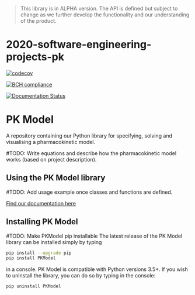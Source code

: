 > This library is in ALPHA version. The API is defined but subject to change as we further develop the functionality and our understanding of the product.

# 2020-software-engineering-projects-pk

[![codecov](https://codecov.io/gh/smf541/PK-Group5/branch/master/graph/badge.svg)](https://codecov.io/gh/smf541/PK-Group5)

[![BCH compliance](https://bettercodehub.com/edge/badge/smf541/PK-Group5?branch=master)](https://bettercodehub.com/)

[![Documentation Status](https://readthedocs.org/projects/pk-model/badge/?version=latest)](https://pk-model.readthedocs.io/en/latest/?badge=latest)


# PK Model

A repository containing our Python library for specifying, solving and visualising a pharmacokinetic model. 

#TODO: Write equations and describe how the pharmacokinetic model works (based on project description).

## Using the PK Model library

#TODO: Add usage example once classes and functions are defined.

[Find our documentation here](https://pk-model.readthedocs.io/en/latest/ "PK Model Documentation")

## Installing PK Model
#TODO: Make PKModel pip installable
The latest release of the PK Model library can be installed simply by typing

```bash
pip install --upgrade pip
pip install PKModel
```
in a console. 
PK Model is compatible with Python versions 3.5+. 
If you wish to uninstall the library, you can do so by typing in the console:
```bash
pip uninstall PKModel
```



